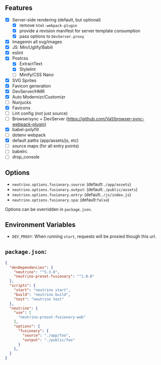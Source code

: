 ## Features

- [x] Server-side rendering (default, but optional)
  - [x] remove `html-webpack-plugin`
  - [x] provide a revision manifest for server template consumption
  - [x] pass options to `DevServer.proxy`
- [x] Imagemin all svg/images
- [x] JS: Min/Uglify/Babili
- [x] eslint
- [x] Postcss
  - [x] ExtractText
  - [x] Stylelint
  - [ ] Minify/CSS Nano
- [x] SVG Sprites
- [x] Favicon generation
- [x] DevServer/HMR
- [x] Auto Modernizr/Customizr
- [ ] Nunjucks
- [x] Favicons
- [ ] Lint config (not just source)
- [ ] Browsersync + DevServer (https://github.com/Va1/browser-sync-webpack-plugin)
- [x] babel-polyfill
- [ ] dotenv webpack
- [x] default paths (app/assets/js, etc)
- [ ] source maps (for all entry points)
- [ ] babelrc
- [ ] drop_console

## Options

* `neutrino.options.fusionary.source`: (default:`./app/assets`)
* `neutrino.options.fusionary.output`: (default:`./public/assets`)
* `neutrino.options.fusionary.entry`: (default:`./js/index.js`)
* `neutrino.options.fusionary.spa`: (default:`false`)

Options can be overridden in `package.json`.

## Environment Variables
* `DEV_PROXY`: When running `start`, requests will be proxied though this url.

## `package.json`:

```json
{
  "devDependencies": {
    "neutrino": "^5.3.0",
    "neutrino-preset-fusionary": "^1.0.0"
  },
  "scripts": {
    "start": "neutrino start",
    "build": "neutrino build",
    "test": "neutrino test"
  },
  "neutrino": {
    "use": [
      "neutrino-preset-fusionary-web"
    ],
    "options": {
      "fusionary": {
        "source": "./app/foo",
        "output": "./public/foo"
      }
    },
  }
}

```

